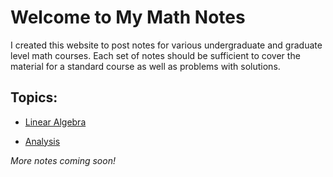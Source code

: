 # Welcome to My Math Notes
I created this website to post notes for various undergraduate and graduate level math courses. Each set of notes should be sufficient to cover the material for a standard course as well as problems with solutions.
## Topics:
- [Linear Algebra](linear-algebra.html)

- [Analysis](analysis.md)

_More notes coming soon!_
